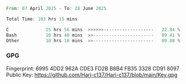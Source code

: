 <!--START_SECTION:waka-->

```rust
From: 07 April 2025 - To: 28 June 2025

Total Time: 103 hrs 15 mins

C              25 hrs 56 mins  >>>>>>-------------------   22.84 %
Bash           10 hrs 40 mins  >>-----------------------   09.41 %
Other          10 hrs 18 mins  >>-----------------------   09.08 %
```

<!--END_SECTION:waka-->

### GPG <br />
Fingerprint:     6995 4DD2 962A CDE3 FD2B B8B4 FB35 3328 CD91 8097 <br />
Public Key:      https://github.com/Hari-c137/Hari-c137/blob/main/Key.gpg
